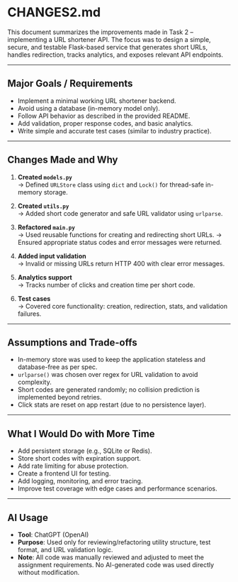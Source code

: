 # CHANGES2.md

This document summarizes the improvements made in Task 2 – implementing a URL shortener API. The focus was to design a simple, secure, and testable Flask-based service that generates short URLs, handles redirection, tracks analytics, and exposes relevant API endpoints.

---

## Major Goals / Requirements

- Implement a minimal working URL shortener backend.
- Avoid using a database (in-memory model only).
- Follow API behavior as described in the provided README.
- Add validation, proper response codes, and basic analytics.
- Write simple and accurate test cases (similar to industry practice).

---

## Changes Made and Why

1. **Created `models.py`**  
   → Defined `URLStore` class using `dict` and `Lock()` for thread-safe in-memory storage.

2. **Created `utils.py`**  
   → Added short code generator and safe URL validator using `urlparse`.

3. **Refactored `main.py`**  
   → Used reusable functions for creating and redirecting short URLs.
   → Ensured appropriate status codes and error messages were returned.

4. **Added input validation**  
   → Invalid or missing URLs return HTTP 400 with clear error messages.

5. **Analytics support**  
   → Tracks number of clicks and creation time per short code.

6. **Test cases**  
   → Covered core functionality: creation, redirection, stats, and validation failures.

---

## Assumptions and Trade-offs

- In-memory store was used to keep the application stateless and database-free as per spec.
- `urlparse()` was chosen over regex for URL validation to avoid complexity.
- Short codes are generated randomly; no collision prediction is implemented beyond retries.
- Click stats are reset on app restart (due to no persistence layer).

---

## What I Would Do with More Time

- Add persistent storage (e.g., SQLite or Redis).
- Store short codes with expiration support.
- Add rate limiting for abuse protection.
- Create a frontend UI for testing.
- Add logging, monitoring, and error tracing.
- Improve test coverage with edge cases and performance scenarios.

---

## AI Usage

- **Tool**: ChatGPT (OpenAI)  
- **Purpose**: Used only for reviewing/refactoring utility structure, test format, and URL validation logic.  
- **Note**: All code was manually reviewed and adjusted to meet the assignment requirements. No AI-generated code was used directly without modification.
